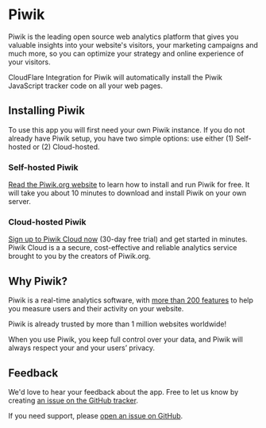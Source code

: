 # Piwik

Piwik is the leading open source web analytics platform that gives you valuable
insights into your website's visitors, your marketing campaigns and much more,
so you can optimize your strategy and online experience of your visitors.

CloudFlare Integration for Piwik will automatically install the Piwik
JavaScript tracker code on all your web pages.

## Installing Piwik

To use this app you will first need your own Piwik instance. If you do not
already have Piwik setup, you have two simple options: use either
(1) Self-hosted or (2) Cloud-hosted.

### Self-hosted Piwik

[Read the Piwik.org website](http://piwik.org/) to learn how to install and
run Piwik for free. It will take you about 10 minutes to download and install
Piwik on your own server.

### Cloud-hosted Piwik

[Sign up to Piwik Cloud now](https://piwik.org/hosting/?pk_campaign=cloudflare_app)
(30-day free trial) and get started in minutes. Piwik Cloud is a a secure,
cost-effective and reliable analytics service brought to you by the creators
of Piwik.org.

## Why Piwik?

Piwik is a real-time analytics software, with
[more than 200 features](https://piwik.org/features/) to help you measure users
and their activity on your website.

Piwik is already trusted by more than 1 million websites worldwide!

When you use Piwik, you keep full control over your data, and Piwik will always
respect your and your users’ privacy.

## Feedback

We'd love to hear your feedback about the app. Free to let us know by creating
[an issue on the GitHub tracker](//github.com/bradberger/piwik-cloudflare/issues).

If you need support, please
[open an issue on GitHub](//github.com/bradberger/piwik-cloudflare/issues).
